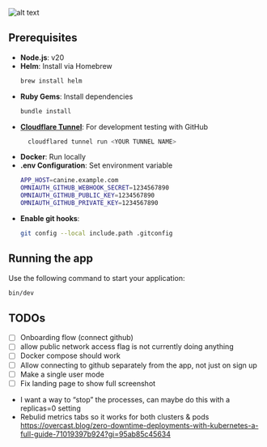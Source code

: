 ![alt text](https://github.com/czhu12/canine/blob/main/public/images/logo-full.png?raw=true)

## Prerequisites

- **Node.js**: v20
- **Helm**: Install via Homebrew
  ```bash
  brew install helm
  ```
- **Ruby Gems**: Install dependencies
  ```bash
  bundle install
  ```
- [**Cloudflare Tunnel**](https://developers.cloudflare.com/cloudflare-one/connections/connect-networks/get-started/create-local-tunnel/): For development testing with GitHub
  ```bash
    cloudflared tunnel run <YOUR TUNNEL NAME>
  ```
- **Docker**: Run locally
- **.env Configuration**: Set environment variable
  ```bash
  APP_HOST=canine.example.com
  OMNIAUTH_GITHUB_WEBHOOK_SECRET=1234567890
  OMNIAUTH_GITHUB_PUBLIC_KEY=1234567890
  OMNIAUTH_GITHUB_PRIVATE_KEY=1234567890
  ```
- **Enable git hooks**:
  ```bash
  git config --local include.path .gitconfig
  ```

## Running the app

Use the following command to start your application:

```bash
bin/dev
```

## TODOs

- [ ] Onboarding flow (connect github)
- [ ] allow public network access flag is not currently doing anything
- [ ] Docker compose should work
- [ ] Allow connecting to github separately from the app, not just on sign up
- [ ] Make a single user mode
- [ ] Fix landing page to show full screenshot

* I want a way to “stop” the processes, can maybe do this with a replicas=0 setting
* Rebulid metrics tabs so it works for both clusters & pods
  https://overcast.blog/zero-downtime-deployments-with-kubernetes-a-full-guide-71019397b924?gi=95ab85c45634
